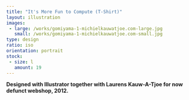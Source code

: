 ```yaml
---
title: "It's More Fun to Compute (T-Shirt)"
layout: illustration
images:
 - large: /works/gomiyama-1-michielkauwatjoe.com-large.jpg
   small: /works/gomiyama-1-michielkauwatjoe.com-small.jpg
type: design 
ratio: iso
orientation: portrait
stock:
 - size: l 
   amount: 19 
---
```


**Designed with Illustrator together with Laurens Kauw-A-Tjoe for now defunct webshop, 2012.**
